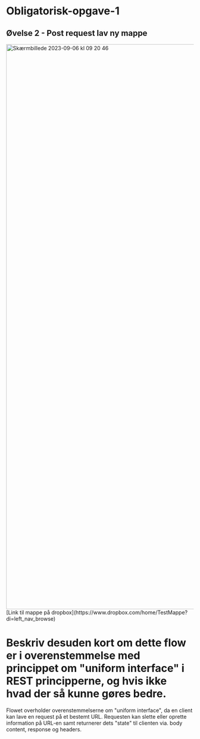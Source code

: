 # Obligatorisk-opgave-1


## Øvelse 2 - Post request lav ny mappe
<img width="1512" alt="Skærmbillede 2023-09-06 kl  09 20 46" src="https://github.com/WilliELM/Obligatorisk-opgave-1/assets/111922379/1f11caed-9f52-41cf-802f-6a36343ec334">
[Link til mappe på dropbox](https://www.dropbox.com/home/TestMappe?di=left_nav_browse)

# Beskriv desuden kort om dette flow er i overenstemmelse med princippet om "uniform interface" i REST principperne, og hvis ikke hvad der så kunne gøres bedre.

Flowet overholder overenstemmelserne om "uniform interface", da en client kan lave en request på et bestemt URL. Requesten kan slette eller oprette information på URL-en samt returnerer dets "state" til clienten via. body content, response og headers. 
